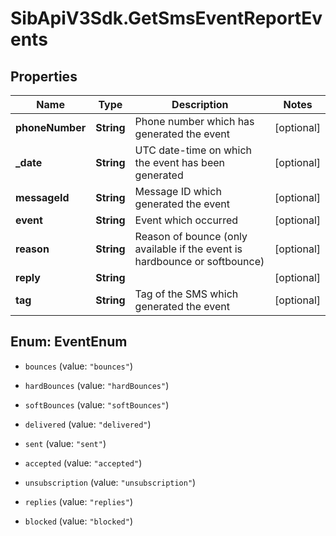 # SibApiV3Sdk.GetSmsEventReportEvents

## Properties
Name | Type | Description | Notes
------------ | ------------- | ------------- | -------------
**phoneNumber** | **String** | Phone number which has generated the event | [optional] 
**_date** | **String** | UTC date-time on which the event has been generated | [optional] 
**messageId** | **String** | Message ID which generated the event | [optional] 
**event** | **String** | Event which occurred | [optional] 
**reason** | **String** | Reason of bounce (only available if the event is hardbounce or softbounce) | [optional] 
**reply** | **String** |  | [optional] 
**tag** | **String** | Tag of the SMS which generated the event | [optional] 


<a name="EventEnum"></a>
## Enum: EventEnum


* `bounces` (value: `"bounces"`)

* `hardBounces` (value: `"hardBounces"`)

* `softBounces` (value: `"softBounces"`)

* `delivered` (value: `"delivered"`)

* `sent` (value: `"sent"`)

* `accepted` (value: `"accepted"`)

* `unsubscription` (value: `"unsubscription"`)

* `replies` (value: `"replies"`)

* `blocked` (value: `"blocked"`)




